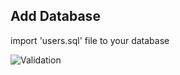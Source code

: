 ## Add Database
import 'users.sql' file to your database


![Validation](https://github.com/user-attachments/assets/4e7b4f3d-0243-4414-a072-9bccdebc3fea)
